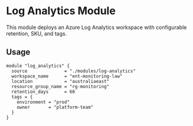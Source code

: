 # Log Analytics Module

This module deploys an Azure Log Analytics workspace with configurable retention, SKU, and tags.

## Usage

```hcl
module "log_analytics" {
  source              = "./modules/log-analytics"
  workspace_name      = "ent-monitoring-law"
  location            = "australiaeast"
  resource_group_name = "rg-monitoring"
  retention_days      = 60
  tags = {
    environment = "prod"
    owner       = "platform-team"
  }
}
```

